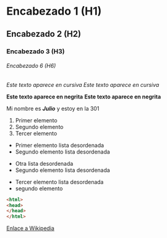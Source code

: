 # Encabezado 1 (H1)
## Encabezado 2 (H2)
### Encabezado 3 (H3)
###### Encabezado 6 (H6)

*Este texto aparece en cursiva*
_Este texto aparece en cursiva_

**Este texto aparece en negrita**
__Este texto aparece en negrita__

Mi nombre es *__Julio__* y estoy en la 301

1. Primer elemento
2. Segundo elemento
3. Tercer elemento

* Primer elemento lista desordenada
* Segundo elemento lista desordenada

- Otra lista desordenada
- Segundo elemento lista desordenada

+ Tercer elemento lista desordenada
+ segundo elemento

``` html
<html>
<head>
</head>
</html>
```

[Enlace a Wikipedia](https://es.wikipedia.org/ "Haz clic para ir a Wikipedia")

